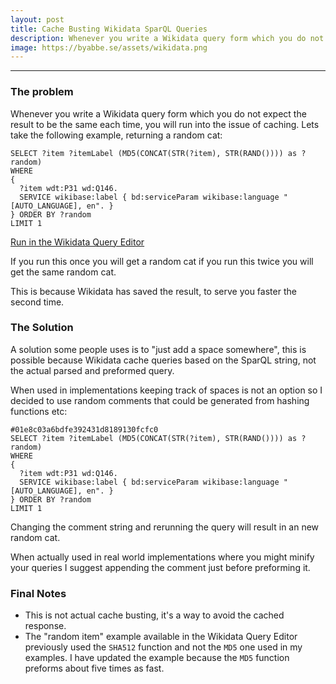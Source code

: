 ```yaml
---
layout: post
title: Cache Busting Wikidata SparQL Queries
description: Whenever you write a Wikidata query form which you do not expect the result to be the same each time, you will run into the issue of caching.
image: https://byabbe.se/assets/wikidata.png
---
```

---

### The problem

Whenever you write a Wikidata query form which you do not expect the result to be the same each time, you will run into the issue of caching. Lets take the following example, returning a random cat\:

```
SELECT ?item ?itemLabel (MD5(CONCAT(STR(?item), STR(RAND()))) as ?random)
WHERE 
{
  ?item wdt:P31 wd:Q146.
  SERVICE wikibase:label { bd:serviceParam wikibase:language "[AUTO_LANGUAGE], en". }
} ORDER BY ?random 
LIMIT 1
```
[Run in the Wikidata Query Editor](http://tinyurl.com/yd4cpfrn)

If you run this once you will get a random cat if you run this twice you will get the same random cat. 

This is because Wikidata has saved the result, to serve you faster the second time.

### The Solution

A solution some people uses is to "just add a space somewhere", this is possible because Wikidata cache queries based on the SparQL string, not the actual parsed and preformed query.

When used in implementations keeping track of spaces is not an option so I decided to use random comments that could be generated from hashing functions etc\:

```
#01e8c03a6bdfe392431d8189130fcfc0
SELECT ?item ?itemLabel (MD5(CONCAT(STR(?item), STR(RAND()))) as ?random)
WHERE 
{
  ?item wdt:P31 wd:Q146.
  SERVICE wikibase:label { bd:serviceParam wikibase:language "[AUTO_LANGUAGE], en". }
} ORDER BY ?random 
LIMIT 1
```

Changing the comment string and rerunning the query will result in an new random cat.

When actually used in real world implementations where you might minify your queries I suggest appending the comment just before preforming it.

### Final Notes

 - This is not actual cache busting, it's a way to avoid the cached response.
 - The "random item" example available in the Wikidata Query Editor previously used the `SHA512` function and not the `MD5` one used in my examples. I have updated the example because the `MD5` function preforms about five times as fast.
